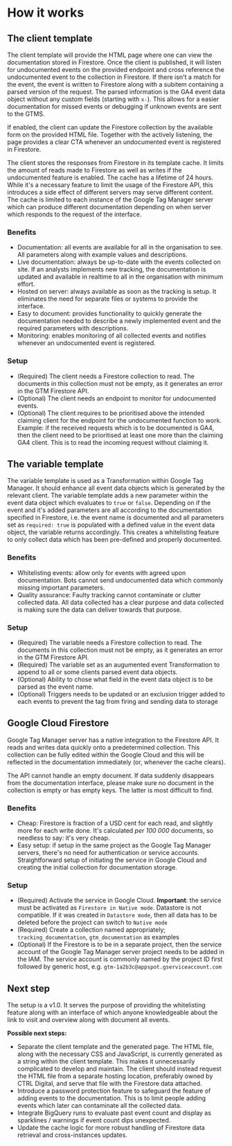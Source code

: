 # How it works

## The client template
The client template will provide the HTML page where one can view the documentation stored in Firestore. Once the client is published, it will listen for undocumented events on the provided endpoint and cross reference the undocumented event to the collection in Firestore. If there isn't a match for the event, the event is written to Firestore along with a subitem containing a parsed version of the request. The parsed information is the GA4 event data object without any custom fields (starting with `x-`). This allows for a easier documentation for missed events or debugging if unknown events are sent to the GTMS. 

If enabled, the client can update the Firestore collection by the available form on the provided HTML file. Together with the actively listening, the page provides a clear CTA whenever an undocumented event is registered in Firestore. 

The client stores the responses from Firestore in its template cache. It limits the amount of reads made to Firestore as well as writes if the undocumented feature is enabled. The cache has a lifetime of 24 hours. While it's a necessary feature to limit the usage of the Firestore API, this introduces a side effect of different servers may serve different content. The cache is limited to each instance of the Google Tag Manager server which can produce different documentation depending on when server which responds to the request of the interface.
### Benefits
- Documentation: all events are available for all in the organisation to see. All parameters along with example values and descriptions. 
- Live documentation: always be up-to-date with the events collected on site. If an analysts implements new tracking, the documentation is updated and available in realtime to all in the organisation with minimum effort.
- Hosted on server: always available as soon as the tracking is setup. It eliminates the need for separate files or systems to provide the interface.
- Easy to document: provides functionality to quickly generate the documentation needed to describe a newly implemented event and the required parameters with descriptions.
- Monitoring: enables monitoring of all collected events and notifies whenever an undocumented event is registered.
### Setup
- (Required) The client needs a Firestore collection to read. The documents in this collection must not be empty, as it generates an error in the GTM Firestore API.
- (Optional) The client needs an endpoint to monitor for undocumented events.
- (Optional) The client requires to be prioritised above the intended claiming client for the endpoint for the undocumented function to work. 
  Example: if the received requests which is to be documented is GA4, then the client need to be prioritised at least one more than the claiming GA4 client. This is to read the incoming request without claiming it.
## The variable template
The variable template is used as a Transformation within Google Tag Manager. It should enhance all event data objects which is generated by the relevant client. The variable template adds a new parameter within the event data object which evaluates to `true` or `false`. Depending on if the event and it's added parameters are all according to the documentation specified in Firestore, i.e. the event name is documented and all parameters set as `required: true` is populated with a defined value in the event data object, the variable returns accordingly. This creates a whitelisting feature to only collect data which has been pre-defined and properly documented.
### Benefits
- Whitelisting events: allow only for events with agreed upon documentation. Bots cannot send undocumented data which commonly missing important parameters.
- Quality assurance: Faulty tracking cannot contaminate or clutter collected data. All data collected has a clear purpose and data collected is making sure the data can deliver towards that purpose.
### Setup
- (Required) The variable needs a Firestore collection to read. The documents in this collection must not be empty, as it generates an error in the GTM Firestore API.
- (Required) The variable set as an augumented event Transformation to append to all or some clients parsed event data objects.
- (Optional) Ability to chose what field in the event data object is to be parsed as the event name.
- (Optional) Triggers needs to be updated or an exclusion trigger added to each events to prevent the tag from firing and sending data to storage
## Google Cloud Firestore
Google Tag Manager server has a native integration to the Firestore API. It reads and writes data quickly onto a predetermined collection. This collection can be fully edited within the Google Cloud and this will be reflected in the documentation immediately (or, whenever the cache clears).

The API cannot handle an empty document. If data suddenly disappears from the documentation interface, please make sure no document in the collection is empty or has empty keys. The latter is most difficult to find.
### Benefits
- Cheap: Firestore is fraction of a USD cent for each read, and slightly more for each write done. It's calculated *per 100 000* documents, so needless to say: it's very cheap.
- Easy setup: if setup in the same project as the Google Tag Manager servers, there's no need for authentication or service accounts. Straightforward setup of initiating the service in Google Cloud and creating the initial collection for documentation storage.
### Setup
- (Required) Activate the service in Google Cloud.
  **Important**: the service must be activated as `Firestore in Native mode`. Datastore is not compatible. If it was created in `Datastore mode`, then all data has to be deleted before the project can switch to `Native mode`
- (Required) Create a collection named appropriately; `tracking_documentation`, `gtm_documentation` as examples
- (Optional) If the Firestore is to be in a separate project, then the service account of the Google Tag Manager server project needs to be added in the IAM. The service account is commonly named by the project ID first followed by generic host, e.g. `gtm-1a2b3c@appspot.gserviceaccount.com` 
## Next step
The setup is a v1.0. It serves the purpose of providing the whitelisting feature along with an interface of which anyone knowledgeable about the link to visit and overview along with document all events.

**Possible next steps:**
- Separate the client template and the generated page. The HTML file, along with the necessary CSS and JavaScript, is currently generated as a string within the client template. This makes it unnecessarily complicated to develop and maintain. The client should instead request the HTML file from a separate hosting location, preferably owned by CTRL Digital, and serve that file with the Firestore data attached.
- Introduce a password protection feature to safeguard the feature of adding events to the documentation. This is to limit people adding events which later can contaminate all the collected data.
- Integrate BigQuery runs to evaluate past event count and display as sparklines / warnings if event count dips unexpected.
- Update the cache logic for more robust handling of Firestore data retrieval and cross-instances updates.

